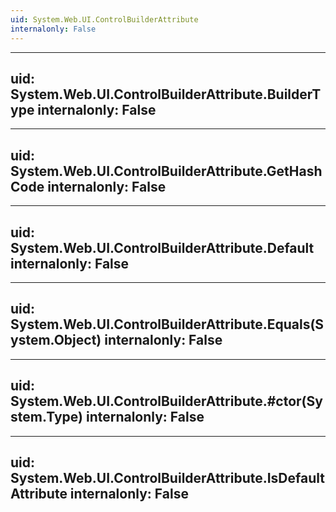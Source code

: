 ```yaml
---
uid: System.Web.UI.ControlBuilderAttribute
internalonly: False
---
```


---
uid: System.Web.UI.ControlBuilderAttribute.BuilderType
internalonly: False
---

---
uid: System.Web.UI.ControlBuilderAttribute.GetHashCode
internalonly: False
---

---
uid: System.Web.UI.ControlBuilderAttribute.Default
internalonly: False
---

---
uid: System.Web.UI.ControlBuilderAttribute.Equals(System.Object)
internalonly: False
---

---
uid: System.Web.UI.ControlBuilderAttribute.#ctor(System.Type)
internalonly: False
---

---
uid: System.Web.UI.ControlBuilderAttribute.IsDefaultAttribute
internalonly: False
---
